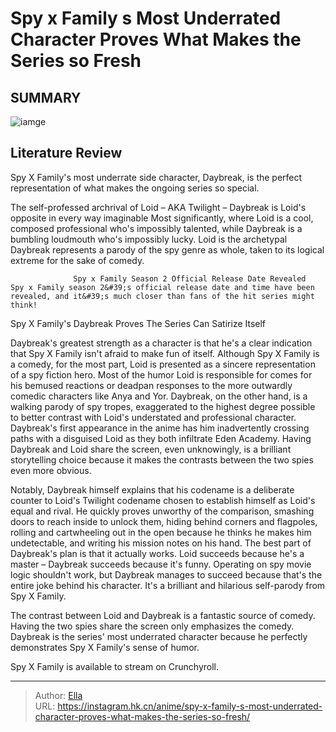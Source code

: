 # Spy x Family s Most Underrated Character Proves What Makes the Series so Fresh


## SUMMARY 

![iamge](https://static1.srcdn.com/wordpress/wp-content/uploads/2023/10/the-cast-of-spy-x-family.jpg)

## Literature Review

Spy X Family&#39;s most underrate side character, Daybreak, is the perfect representation of what makes the ongoing series so special.





The self-professed archrival of Loid – AKA Twilight – Daybreak is Loid&#39;s opposite in every way imaginable Most significantly, where Loid is a cool, composed professional who&#39;s impossibly talented, while Daybreak is a bumbling loudmouth who&#39;s impossibly lucky. Loid is the archetypal Daybreak represents a parody of the spy genre as whole, taken to its logical extreme for the sake of comedy.




                  Spy x Family Season 2 Official Release Date Revealed   Spy x Family season 2&#39;s official release date and time have been revealed, and it&#39;s much closer than fans of the hit series might think!   


 Spy X Family&#39;s Daybreak Proves The Series Can Satirize Itself 
          

Daybreak&#39;s greatest strength as a character is that he&#39;s a clear indication that Spy X Family isn&#39;t afraid to make fun of itself. Although Spy X Family is a comedy, for the most part, Loid is presented as a sincere representation of a spy fiction hero. Most of the humor Loid is responsible for comes for his bemused reactions or deadpan responses to the more outwardly comedic characters like Anya and Yor. Daybreak, on the other hand, is a walking parody of spy tropes, exaggerated to the highest degree possible to better contrast with Loid&#39;s understated and professional character. Daybreak&#39;s first appearance in the anime has him inadvertently crossing paths with a disguised Loid as they both infiltrate Eden Academy. Having Daybreak and Loid share the screen, even unknowingly, is a brilliant storytelling choice because it makes the contrasts between the two spies even more obvious.




Notably, Daybreak himself explains that his codename is a deliberate counter to Loid&#39;s Twilight codename chosen to establish himself as Loid&#39;s equal and rival. He quickly proves unworthy of the comparison, smashing doors to reach inside to unlock them, hiding behind corners and flagpoles, rolling and cartwheeling out in the open because he thinks he makes him undetectable, and writing his mission notes on his hand. The best part of Daybreak&#39;s plan is that it actually works. Loid succeeds because he&#39;s a master – Daybreak succeeds because it&#39;s funny. Operating on spy movie logic shouldn&#39;t work, but Daybreak manages to succeed because that&#39;s the entire joke behind his character. It&#39;s a brilliant and hilarious self-parody from Spy X Family.

The contrast between Loid and Daybreak is a fantastic source of comedy. Having the two spies share the screen only emphasizes the comedy. Daybreak is the series&#39; most underrated character because he perfectly demonstrates Spy X Family&#39;s sense of humor.




Spy X Family is available to stream on Crunchyroll.



---

> Author: [Ella](https://instagram.hk.cn/)  
> URL: https://instagram.hk.cn/anime/spy-x-family-s-most-underrated-character-proves-what-makes-the-series-so-fresh/  

